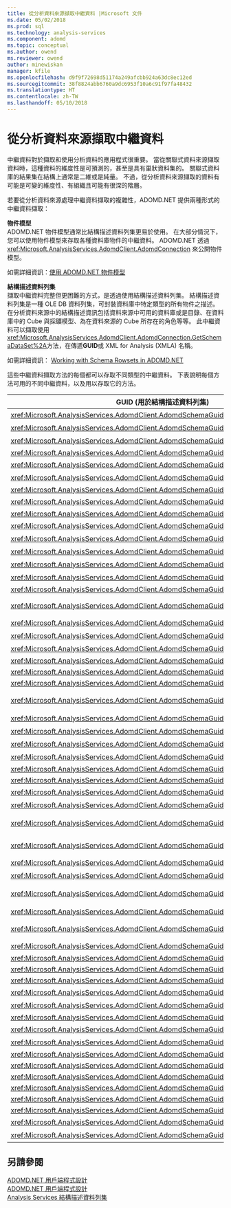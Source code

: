 ```yaml
---
title: 從分析資料來源擷取中繼資料 |Microsoft 文件
ms.date: 05/02/2018
ms.prod: sql
ms.technology: analysis-services
ms.component: adomd
ms.topic: conceptual
ms.author: owend
ms.reviewer: owend
author: minewiskan
manager: kfile
ms.openlocfilehash: d9f9f72698d51174a249afcbb924a63dc8ec12ed
ms.sourcegitcommit: 38f8824abb6760a9dc6953f10a6c91f97fa48432
ms.translationtype: HT
ms.contentlocale: zh-TW
ms.lasthandoff: 05/10/2018
---
```

# <a name="retrieving-metadata-from-an-analytical-data-source"></a>從分析資料來源擷取中繼資料
  中繼資料對於擷取和使用分析資料的應用程式很重要。 當從關聯式資料來源擷取資料時，這種資料的維度性是可預測的，甚至是具有巢狀資料集的。 關聯式資料庫的結果集在結構上通常是二維或是純量。 不過，從分析資料來源擷取的資料有可能是可變的維度性、有組織且可能有很深的階層。  
  
 若要從分析資料來源處理中繼資料擷取的複雜性，ADOMD.NET 提供兩種形式的中繼資料擷取：  
  
 **物件模型**  
 ADOMD.NET 物件模型通常比結構描述資料列集更易於使用。 在大部分情況下，您可以使用物件模型來存取各種資料庫物件的中繼資料。 ADOMD.NET 透過 <xref:Microsoft.AnalysisServices.AdomdClient.AdomdConnection> 來公開物件模型。  
  
 如需詳細資訊：[使用 ADOMD.NET 物件模型](../../analysis-services/multidimensional-models-adomd-net-client/retrieving-metadata-working-with-adomd-net-object-model.md)  
  
 **結構描述資料列集**  
 擷取中繼資料完整但更困難的方式，是透過使用結構描述資料列集。 結構描述資料列集是一種 OLE DB 資料列集，可封裝資料庫中特定類型的所有物件之描述。 在分析資料來源中的結構描述資訊包括資料來源中可用的資料庫或是目錄、在資料庫中的 Cube 與採礦模型、為在資料來源的 Cube 所存在的角色等等。 此中繼資料可以擷取使用<xref:Microsoft.AnalysisServices.AdomdClient.AdomdConnection.GetSchemaDataSet%2A>方法，在傳遞**GUID**或 XML for Analysis (XMLA) 名稱。  
  
 如需詳細資訊： [Working with Schema Rowsets in ADOMD.NET](../../analysis-services/multidimensional-models-adomd-net-client/retrieving-metadata-working-with-schema-rowsets.md)  
  
 這些中繼資料擷取方法的每個都可以存取不同類型的中繼資料。 下表說明每個方法可用的不同中繼資料，以及用以存取它的方法。  
  
|GUID (用於結構描述資料列集)|XMLA 名稱 (用於結構描述資料列集)|ADOMD.NET 物件模型|  
|-------------------------------------|------------------------------------------|----------------------------|  
|<xref:Microsoft.AnalysisServices.AdomdClient.AdomdSchemaGuid.Actions>|[MDSCHEMA_ACTIONS 資料列集](../../analysis-services/schema-rowsets/ole-db-olap/mdschema-actions-rowset.md)||  
|<xref:Microsoft.AnalysisServices.AdomdClient.AdomdSchemaGuid.Catalogs>|[DBSCHEMA_CATALOGS 資料列集](../../analysis-services/schema-rowsets/ole-db/dbschema-catalogs-rowset.md)||  
|<xref:Microsoft.AnalysisServices.AdomdClient.AdomdSchemaGuid.Columns>|[DBSCHEMA_COLUMNS 資料列集](../../analysis-services/schema-rowsets/ole-db/dbschema-columns-rowset.md)||  
|<xref:Microsoft.AnalysisServices.AdomdClient.AdomdSchemaGuid.Connections>|**DISCOVER_CONNECTIONS**||  
|<xref:Microsoft.AnalysisServices.AdomdClient.AdomdSchemaGuid.Cubes>|[MDSCHEMA_CUBES 資料列集](../../analysis-services/schema-rowsets/ole-db-olap/mdschema-cubes-rowset.md)|AdomdConnection.Cubes|  
|<xref:Microsoft.AnalysisServices.AdomdClient.AdomdSchemaGuid.DataSources>|[DISCOVER_DATASOURCES 資料列集](../../analysis-services/schema-rowsets/xml/discover-datasources-rowset.md)||  
|<xref:Microsoft.AnalysisServices.AdomdClient.AdomdSchemaGuid.DBConnections>|**DISCOVER_DB_CONNECTIONS**||  
|<xref:Microsoft.AnalysisServices.AdomdClient.AdomdSchemaGuid.Dimensions>|[MDSCHEMA_DIMENSIONS 資料列集](../../analysis-services/schema-rowsets/ole-db-olap/mdschema-dimensions-rowset.md)|AdomdConnection.Cubes[].Dimensions|  
|<xref:Microsoft.AnalysisServices.AdomdClient.AdomdSchemaGuid.DimensionStat>|**DISCOVER_DIMENSION_STAT**||  
|<xref:Microsoft.AnalysisServices.AdomdClient.AdomdSchemaGuid.Enumerators>|[DISCOVER_ENUMERATORS 資料列集](../../analysis-services/schema-rowsets/xml/discover-enumerators-rowset.md)||  
|<xref:Microsoft.AnalysisServices.AdomdClient.AdomdSchemaGuid.Functions>|[MDSCHEMA_FUNCTIONS 資料列集](../../analysis-services/schema-rowsets/ole-db-olap/mdschema-functions-rowset.md)||  
|<xref:Microsoft.AnalysisServices.AdomdClient.AdomdSchemaGuid.Hierarchies>|[MDSCHEMA_HIERARCHIES 資料列集](../../analysis-services/schema-rowsets/ole-db-olap/mdschema-hierarchies-rowset.md)|AdomdConnection.Cubes[].Dimensions[].Hierarchies|  
|<xref:Microsoft.AnalysisServices.AdomdClient.AdomdSchemaGuid.InputDataSources>|[MDSCHEMA_INPUT_DATASOURCES 資料列集](../../analysis-services/schema-rowsets/ole-db-olap/mdschema-input-datasources-rowset.md)||  
|<xref:Microsoft.AnalysisServices.AdomdClient.AdomdSchemaGuid.Instances>|[DISCOVER_INSTANCES 資料列集](../../analysis-services/schema-rowsets/ole-db-olap/discover-instances-rowset.md)||  
|<xref:Microsoft.AnalysisServices.AdomdClient.AdomdSchemaGuid.Jobs>|**DISCOVER_JOBS**||  
|<xref:Microsoft.AnalysisServices.AdomdClient.AdomdSchemaGuid.Keywords>|[DISCOVER_KEYWORDS 資料列集 & #40; OLE DB for OLAP & #41;](../../analysis-services/schema-rowsets/ole-db-olap/discover-keywords-rowset-ole-db-for-olap.md)||  
|<xref:Microsoft.AnalysisServices.AdomdClient.AdomdSchemaGuid.Kpis>|[MDSCHEMA_KPIS 資料列集](../../analysis-services/schema-rowsets/ole-db-olap/mdschema-kpis-rowset.md)|AdomdConnection.Cubes[].KPIs|  
|<xref:Microsoft.AnalysisServices.AdomdClient.AdomdSchemaGuid.Levels>|[MDSCHEMA_LEVELS 資料列集](../../analysis-services/schema-rowsets/ole-db-olap/mdschema-levels-rowset.md)|AdomdConnection.Cubes[].Dimensions[].Hierarchies[].Levels|  
|<xref:Microsoft.AnalysisServices.AdomdClient.AdomdSchemaGuid.Literals>|[DISCOVER_LITERALS 資料列集](../../analysis-services/schema-rowsets/xml/discover-literals-rowset.md)||  
|<xref:Microsoft.AnalysisServices.AdomdClient.AdomdSchemaGuid.Locations>|**DISCOVER_LOCATIONS**||  
|<xref:Microsoft.AnalysisServices.AdomdClient.AdomdSchemaGuid.Locks>|**DISCOVER_LOCKS**||  
|<xref:Microsoft.AnalysisServices.AdomdClient.AdomdSchemaGuid.MasterKey>|**DISCOVER_MASTER_KEY**||  
|<xref:Microsoft.AnalysisServices.AdomdClient.AdomdSchemaGuid.MeasureGroupDimensions>|[MDSCHEMA_MEASUREGROUP_DIMENSIONS 資料列集](../../analysis-services/schema-rowsets/ole-db-olap/mdschema-measuregroup-dimensions-rowset.md)||  
|<xref:Microsoft.AnalysisServices.AdomdClient.AdomdSchemaGuid.MeasureGroups>|[MDSCHEMA_MEASUREGROUPS 資料列集](../../analysis-services/schema-rowsets/ole-db-olap/mdschema-measuregroups-rowset.md)||  
|<xref:Microsoft.AnalysisServices.AdomdClient.AdomdSchemaGuid.Measures>|[MDSCHEMA_MEASURES 資料列集](../../analysis-services/schema-rowsets/ole-db-olap/mdschema-measures-rowset.md)|AdomdConnection.Cubes[].Measures|  
|<xref:Microsoft.AnalysisServices.AdomdClient.AdomdSchemaGuid.MemberProperties>|[MDSCHEMA_PROPERTIES 資料列集](../../analysis-services/schema-rowsets/ole-db-olap/mdschema-properties-rowset.md)|PropertyCollection 可從大部分的主要 ADOMD.NET 物件取得。|  
|<xref:Microsoft.AnalysisServices.AdomdClient.AdomdSchemaGuid.Members>|[MDSCHEMA_MEMBERS 資料列集](../../analysis-services/schema-rowsets/ole-db-olap/mdschema-members-rowset.md)|AdomdConnection.Cubes[].Dimensions[].Hierarchies[].Levels[].GetMembers()|  
|<xref:Microsoft.AnalysisServices.AdomdClient.AdomdSchemaGuid.MemoryGrant>|**DISCOVER_MEMORYGRANT**||  
|<xref:Microsoft.AnalysisServices.AdomdClient.AdomdSchemaGuid.MemoryUsage>|**DISCOVER_MEMORYUSAGE**||  
|<xref:Microsoft.AnalysisServices.AdomdClient.AdomdSchemaGuid.MiningColumns>|[DMSCHEMA_MINING_COLUMNS 資料列集](../../analysis-services/schema-rowsets/data-mining/dmschema-mining-columns-rowset.md)|AdomdConnection.MiningModels[].MiningModelColumns|  
|<xref:Microsoft.AnalysisServices.AdomdClient.AdomdSchemaGuid.MiningFunctions>|[DMSCHEMA_MINING_FUNCTIONS 資料列集](../../analysis-services/schema-rowsets/data-mining/dmschema-mining-functions-rowset.md)||  
|<xref:Microsoft.AnalysisServices.AdomdClient.AdomdSchemaGuid.MiningModelContent>|[DMSCHEMA_MINING_MODEL_CONTENT 資料列集](../../analysis-services/schema-rowsets/data-mining/dmschema-mining-model-content-rowset.md)|AdomdConnection.MiningModels[].MiningContentNodes|  
|<xref:Microsoft.AnalysisServices.AdomdClient.AdomdSchemaGuid.MiningModelContentPmml>|[DMSCHEMA_MINING_MODEL_CONTENT_PMML 資料列集](../../analysis-services/schema-rowsets/data-mining/dmschema-mining-model-content-pmml-rowset.md)||  
|<xref:Microsoft.AnalysisServices.AdomdClient.AdomdSchemaGuid.MiningModels>|[DMSCHEMA_MINING_MODELS 資料列集](../../analysis-services/schema-rowsets/data-mining/dmschema-mining-models-rowset.md)|AdomdConnection.MiningModels|  
|<xref:Microsoft.AnalysisServices.AdomdClient.AdomdSchemaGuid.MiningModelXml>|[DMSCHEMA_MINING_MODEL_XML 資料列集](../../analysis-services/schema-rowsets/data-mining/dmschema-mining-model-xml-rowset.md)||  
|<xref:Microsoft.AnalysisServices.AdomdClient.AdomdSchemaGuid.MiningServiceParameters>|[DMSCHEMA_MINING_SERVICE_PARAMETERS 資料列集](../../analysis-services/schema-rowsets/data-mining/dmschema-mining-service-parameters-rowset.md)|AdomdConnection.MiningServices[].MiningServiceParameters|  
|<xref:Microsoft.AnalysisServices.AdomdClient.AdomdSchemaGuid.MiningServices>|[DMSCHEMA_MINING_SERVICES 資料列集](../../analysis-services/schema-rowsets/data-mining/dmschema-mining-services-rowset.md)|AdomdConnection.MiningServices|  
|<xref:Microsoft.AnalysisServices.AdomdClient.AdomdSchemaGuid.MiningStructureColumns>|[DMSCHEMA_MINING_STRUCTURE_COLUMNS 資料列集](../../analysis-services/schema-rowsets/data-mining/dmschema-mining-structure-columns-rowset.md)|AdomdConnection.MiningStructures[].MiningStructureColumns|  
|<xref:Microsoft.AnalysisServices.AdomdClient.AdomdSchemaGuid.MiningStructures>|[DMSCHEMA_MINING_STRUCTURES 資料列集](../../analysis-services/schema-rowsets/data-mining/dmschema-mining-structures-rowset.md)|AdomdConnection.MiningStructures|  
|<xref:Microsoft.AnalysisServices.AdomdClient.AdomdSchemaGuid.PartitionDimensionStat>|**DISCOVER_PARTITION_DIMENSION_STAT**||  
|<xref:Microsoft.AnalysisServices.AdomdClient.AdomdSchemaGuid.PartitionStat>|**DISCOVER_PARTITION_STAT**||  
|<xref:Microsoft.AnalysisServices.AdomdClient.AdomdSchemaGuid.PerformanceCounters>|**DISCOVER_PERFORMANCE_COUNTERS**||  
|<xref:Microsoft.AnalysisServices.AdomdClient.AdomdSchemaGuid.ProviderTypes>|[DBSCHEMA_PROVIDER_TYPES 資料列集](../../analysis-services/schema-rowsets/ole-db/dbschema-provider-types-rowset.md)||  
|<xref:Microsoft.AnalysisServices.AdomdClient.AdomdSchemaGuid.SchemaRowsets>|[DISCOVER_SCHEMA_ROWSETS 資料列集](../../analysis-services/schema-rowsets/xml/discover-schema-rowsets-rowset.md)||  
|<xref:Microsoft.AnalysisServices.AdomdClient.AdomdSchemaGuid.Sessions>|**DISCOVER_SESSIONS**||  
|<xref:Microsoft.AnalysisServices.AdomdClient.AdomdSchemaGuid.Sets>|[MDSCHEMA_SETS 資料列集](../../analysis-services/schema-rowsets/ole-db-olap/mdschema-sets-rowset.md)|AdomdConnection.Cubes[].NamedSets|  
|<xref:Microsoft.AnalysisServices.AdomdClient.AdomdSchemaGuid.Tables>|[DBSCHEMA_TABLES 資料列集](../../analysis-services/schema-rowsets/ole-db/dbschema-tables-rowset.md)||  
|<xref:Microsoft.AnalysisServices.AdomdClient.AdomdSchemaGuid.TablesInfo>|**DBSCHEMA_TABLES_INFO**||  
|<xref:Microsoft.AnalysisServices.AdomdClient.AdomdSchemaGuid.TraceColumns>|**DISCOVER_TRACE_COLUMNS**||  
|<xref:Microsoft.AnalysisServices.AdomdClient.AdomdSchemaGuid.TraceDefinitionProviderInfo>|**DISCOVER_TRACE_DEFINITION_PROVIDERINFO**||  
|<xref:Microsoft.AnalysisServices.AdomdClient.AdomdSchemaGuid.TraceEventCategories>|**DISCOVER_TRACE_EVENT_CATEGORIES**||  
|<xref:Microsoft.AnalysisServices.AdomdClient.AdomdSchemaGuid.Traces>|**DISCOVER_TRACES**||  
|<xref:Microsoft.AnalysisServices.AdomdClient.AdomdSchemaGuid.Transactions>|**DISCOVER_TRANSACTIONS**||  
|<xref:Microsoft.AnalysisServices.AdomdClient.AdomdSchemaGuid.XmlaProperties>|[DISCOVER_PROPERTIES 資料列集](../../analysis-services/schema-rowsets/xml/discover-properties-rowset.md)||  
|<xref:Microsoft.AnalysisServices.AdomdClient.AdomdSchemaGuid.XmlMetadata>|[DISCOVER_XML_METADATA 資料列集](../../analysis-services/schema-rowsets/xml/discover-xml-metadata-rowset.md)||  
  
## <a name="see-also"></a>另請參閱  
 [ADOMD.NET 用戶端程式設計](../../analysis-services/multidimensional-models-adomd-net-client/adomd-net-client-programming.md)   
 [ADOMD.NET 用戶端程式設計](../../analysis-services/multidimensional-models-adomd-net-client/adomd-net-client-programming.md)   
 [Analysis Services 結構描述資料列集](../../analysis-services/schema-rowsets/analysis-services-schema-rowsets.md)  
  
  
